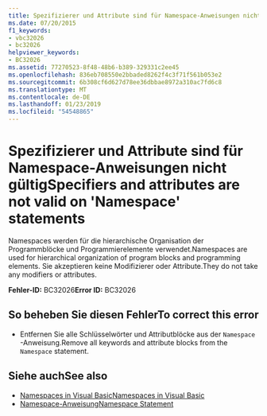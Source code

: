 ```yaml
---
title: Spezifizierer und Attribute sind für Namespace-Anweisungen nicht gültig
ms.date: 07/20/2015
f1_keywords:
- vbc32026
- bc32026
helpviewer_keywords:
- BC32026
ms.assetid: 77270523-8f48-48b6-b389-329331c2ee45
ms.openlocfilehash: 836eb708550e2bbaded8262f4c3f71f561b053e2
ms.sourcegitcommit: 6b308cf6d627d78ee36dbbae8972a310ac7fd6c8
ms.translationtype: MT
ms.contentlocale: de-DE
ms.lasthandoff: 01/23/2019
ms.locfileid: "54548865"
---
```

# <a name="specifiers-and-attributes-are-not-valid-on-namespace-statements"></a><span data-ttu-id="cd2a5-102">Spezifizierer und Attribute sind für Namespace-Anweisungen nicht gültig</span><span class="sxs-lookup"><span data-stu-id="cd2a5-102">Specifiers and attributes are not valid on 'Namespace' statements</span></span>
<span data-ttu-id="cd2a5-103">Namespaces werden für die hierarchische Organisation der Programmblöcke und Programmierelemente verwendet.</span><span class="sxs-lookup"><span data-stu-id="cd2a5-103">Namespaces are used for hierarchical organization of program blocks and programming elements.</span></span> <span data-ttu-id="cd2a5-104">Sie akzeptieren keine Modifizierer oder Attribute.</span><span class="sxs-lookup"><span data-stu-id="cd2a5-104">They do not take any modifiers or attributes.</span></span>  
  
 <span data-ttu-id="cd2a5-105">**Fehler-ID:** BC32026</span><span class="sxs-lookup"><span data-stu-id="cd2a5-105">**Error ID:** BC32026</span></span>  
  
## <a name="to-correct-this-error"></a><span data-ttu-id="cd2a5-106">So beheben Sie diesen Fehler</span><span class="sxs-lookup"><span data-stu-id="cd2a5-106">To correct this error</span></span>  
  
-   <span data-ttu-id="cd2a5-107">Entfernen Sie alle Schlüsselwörter und Attributblöcke aus der `Namespace` -Anweisung.</span><span class="sxs-lookup"><span data-stu-id="cd2a5-107">Remove all keywords and attribute blocks from the `Namespace` statement.</span></span>  
  
## <a name="see-also"></a><span data-ttu-id="cd2a5-108">Siehe auch</span><span class="sxs-lookup"><span data-stu-id="cd2a5-108">See also</span></span>
- [<span data-ttu-id="cd2a5-109">Namespaces in Visual Basic</span><span class="sxs-lookup"><span data-stu-id="cd2a5-109">Namespaces in Visual Basic</span></span>](../../visual-basic/programming-guide/program-structure/namespaces.md)
- [<span data-ttu-id="cd2a5-110">Namespace-Anweisung</span><span class="sxs-lookup"><span data-stu-id="cd2a5-110">Namespace Statement</span></span>](../../visual-basic/language-reference/statements/namespace-statement.md)



